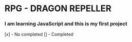 # RPG - DRAGON REPELLER

### I am learning JavaScript and this is my first project

[x] - No completed
[] - Completed